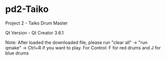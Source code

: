 # pd2-Taiko
Project 2 - Taiko Drum Master

Qt Version - Qt Creator 3.6.1

Note: After loaded the downloaded file, please run "clear all" -> "run qmake" -> Ctrl+R if you want to play.
For Control: F for red drums and J for blue drums
